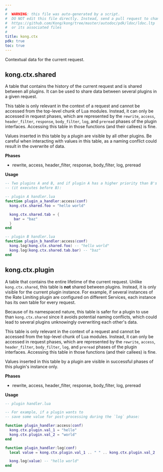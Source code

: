 ```yaml
---
#
#  WARNING: this file was auto-generated by a script.
#  DO NOT edit this file directly. Instead, send a pull request to change
#  https://github.com/Kong/kong/tree/master/autodoc/pdk/ldoc/ldoc.ltp
#  or its associated files
#
title: kong.ctx
pdk: true
toc: true
---
```


Contextual data for the current request.



## kong.ctx.shared

A table that contains the history of the current request and is shared between
 all plugins.  It can be used to share data between several plugins in a given
 request.

 This table is only relevant in the context of a request and cannot be
 accessed from the top-level chunk of Lua modules. Instead, it can only be
 accessed in request phases, which are represented by the `rewrite`,
 `access`, `header_filter`, `response`, `body_filter`, `log`, and `preread` phases of
 the plugin interfaces. Accessing this table in those functions (and their
 callees) is fine.

 Values inserted in this table by a plugin are visible by all other
 plugins. Be careful when interacting with values in this table, as a naming
 conflict could result in the overwrite of data.


**Phases**

* rewrite, access, header_filter, response, body_filter, log, preread

**Usage**

``` lua
-- Two plugins A and B, and if plugin A has a higher priority than B's
-- (it executes before B):

-- plugin A handler.lua
function plugin_a_handler:access(conf)
  kong.ctx.shared.foo = "hello world"

  kong.ctx.shared.tab = {
    bar = "baz"
  }
end

-- plugin B handler.lua
function plugin_b_handler:access(conf)
  kong.log(kong.ctx.shared.foo) -- "hello world"
  kong.log(kong.ctx.shared.tab.bar) -- "baz"
end
```



## kong.ctx.plugin

A table that contains the entire lifetime of the current request.  Unlike
 `kong.ctx.shared`, this table is **not** shared between plugins.
 Instead, it is only visible for the current plugin instance.
 For example, if several instances of the Rate Limiting plugin
 are configured on different Services, each instance has its
 own table for every request.

 Because of its namespaced nature, this table is safer for a plugin to use
 than `kong.ctx.shared` since it avoids potential naming conflicts, which
 could lead to several plugins unknowingly overwriting each other's data.

 This table is only relevant in the context of a request and cannot be
 accessed from the top-level chunk of Lua modules. Instead, it can only be
 accessed in request phases, which are represented by the `rewrite`,
 `access`, `header_filter`, `body_filter`, `log`, and `preread` phases
 of the plugin interfaces. Accessing this table in those functions (and
 their callees) is fine.

 Values inserted in this table by a plugin are visible in successful
 phases of this plugin's instance only.


**Phases**

* rewrite, access, header_filter, response, body_filter, log, preread

**Usage**

``` lua
-- plugin handler.lua

-- For example, if a plugin wants to
-- save some value for post-processing during the `log` phase:

function plugin_handler:access(conf)
  kong.ctx.plugin.val_1 = "hello"
  kong.ctx.plugin.val_2 = "world"
end

function plugin_handler:log(conf)
  local value = kong.ctx.plugin.val_1 .. " " .. kong.ctx.plugin.val_2

  kong.log(value) -- "hello world"
end
```


